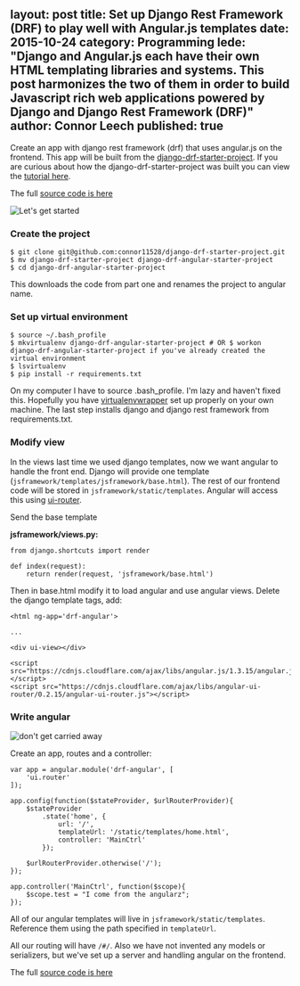 layout: post
title: Set up Django Rest Framework (DRF) to play well with Angular.js templates
date: 2015-10-24
category: Programming
lede: "Django and Angular.js each have their own HTML templating libraries and systems. This post harmonizes the two of them in order to build Javascript rich web applications powered by Django and Django Rest Framework (DRF)"
author: Connor Leech
published: true
---

Create an app with django rest framework (drf) that uses angular.js on the frontend. This app will be built from the [django-drf-starter-project](https://github.com/connor11528/django-drf-starter-project). If you are curious about how the django-drf-starter-project was built you can view the [tutorial here](https://coderwall.com/p/ympo6g/create-a-starter-template-for-working-with-django-rest-framework?p=1&q=).

The full [source code is here](https://github.com/connor11528/django-drf-angular-starter-project)

![Let's get started](http://media.giphy.com/media/mxDZecDOOsWCA/giphy.gif)


### Create the project
```
$ git clone git@github.com:connor11528/django-drf-starter-project.git
$ mv django-drf-starter-project django-drf-angular-starter-project
$ cd django-drf-angular-starter-project
```

This downloads the code from part one and renames the project to angular name.

### Set up virtual environment

```
$ source ~/.bash_profile
$ mkvirtualenv django-drf-angular-starter-project # OR $ workon django-drf-angular-starter-project if you've already created the virtual environment
$ lsvirtualenv
$ pip install -r requirements.txt
```

On my computer I have to source .bash_profile. I'm lazy and haven't fixed this. Hopefully you have [virtualenvwrapper](https://virtualenvwrapper.readthedocs.org/en/latest/) set up properly on your own machine. The last step installs django and django rest framework from requirements.txt.


### Modify view

In the views last time we used django templates, now we want angular to handle the front end. Django will provide one template (`jsframework/templates/jsframework/base.html`). The rest of our frontend code will be stored in `jsframework/static/templates`. Angular will access this using [ui-router](https://github.com/angular-ui/ui-router).

Send the base template 

**jsframework/views.py:**
```
from django.shortcuts import render

def index(request):
    return render(request, 'jsframework/base.html')
```

Then in base.html modify it to load angular and use angular views. Delete the django template tags, add:

```
<html ng-app='drf-angular'>

...

<div ui-view></div>

<script src="https://cdnjs.cloudflare.com/ajax/libs/angular.js/1.3.15/angular.js"></script>
<script src="https://cdnjs.cloudflare.com/ajax/libs/angular-ui-router/0.2.15/angular-ui-router.js"></script>
```

### Write angular
![don't get carried away](http://cdn.meme.am/instances/500x/62550074.jpg)

Create an app, routes and a controller:

```
var app = angular.module('drf-angular', [
	'ui.router'
]);

app.config(function($stateProvider, $urlRouterProvider){
	$stateProvider
		.state('home', {
			url: '/',
			templateUrl: '/static/templates/home.html',
			controller: 'MainCtrl'
		});

	$urlRouterProvider.otherwise('/');
});

app.controller('MainCtrl', function($scope){
	$scope.test = "I come from the angularz";
});
```

All of our angular templates will live in `jsframework/static/templates`. Reference them using the path specified in `templateUrl`.

All our routing will have `/#/`. Also we have not invented any models or serializers, but we've set up a server and handling angular on the frontend.

The full [source code is here](https://github.com/connor11528/django-drf-angular-starter-project)